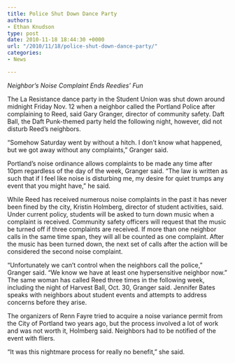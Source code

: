 ```yaml
---
title: Police Shut Down Dance Party
authors:
- Ethan Knudson
type: post
date: 2010-11-18 18:44:30 +0000
url: "/2010/11/18/police-shut-down-dance-party/"
categories:
- News

---
```

_Neighbor’s Noise Complaint Ends Reedies’ Fun_

The La Resistance dance party in the Student Union was shut down around midnight Friday Nov. 12 when a neighbor called the Portland Police after complaining to Reed, said Gary Granger, director of community safety. Daft Ball, the Daft Punk-themed party held the following night, however, did not disturb Reed’s neighbors.

“Somehow Saturday went by without a hitch. I don’t know what happened, but we got away without any complaints,” Granger said.

Portland’s noise ordinance allows complaints to be made any time after 10pm regardless of the day of the week, Granger said. “The law is written as such that if I feel like noise is disturbing me, my desire for quiet trumps any event that you might have,” he said.

While Reed has received numerous noise complaints in the past it has never been fined by the city, Kristin Holmberg, director of student activities, said. Under current policy, students will be asked to turn down music when a complaint is received. Community safety officers will request that the music be turned off if three complaints are received. If more than one neighbor calls in the same time span, they will all be counted as one complaint. After the music has been turned down, the next set of calls after the action will be considered the second noise complaint.

“Unfortunately we can’t control when the neighbors call the police,” Granger said. “We know we have at least one hypersensitive neighbor now.” The same woman has called Reed three times in the following week, including the night of Harvest Ball, Oct. 30, Granger said. Jennifer Bates speaks with neighbors about student events and attempts to address concerns before they arise.

The organizers of Renn Fayre tried to acquire a noise variance permit from the City of Portland two years ago, but the process involved a lot of work and was not worth it, Holmberg said. Neighbors had to be notified of the event with fliers.

“It was this nightmare process for really no benefit,” she said.